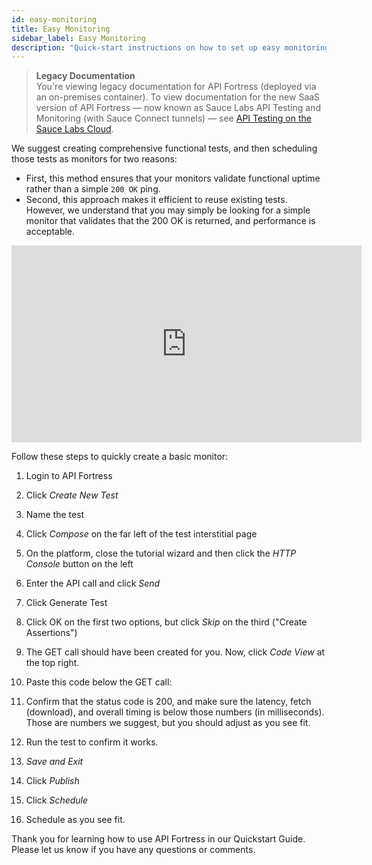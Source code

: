 ```yaml
---
id: easy-monitoring
title: Easy Monitoring
sidebar_label: Easy Monitoring
description: "Quick-start instructions on how to set up easy monitoring with API fortress."
---
```


<head>
  <meta name="robots" content="noindex" />
</head>

>**Legacy Documentation**<br/>You're viewing legacy documentation for API Fortress (deployed via an on-premises container). To view documentation for the new SaaS version of API Fortress &#8212; now known as Sauce Labs API Testing and Monitoring (with Sauce Connect tunnels) &#8212; see [API Testing on the Sauce Labs Cloud](/api-testing/).

We suggest creating comprehensive functional tests, and then scheduling those tests as monitors for two reasons:

* First, this method ensures that your monitors validate functional uptime rather than a simple `200 OK` ping.
* Second, this approach makes it efficient to reuse existing tests. However, we understand that you may simply be looking for a simple monitor that validates that the 200 OK is returned, and performance is acceptable.

<iframe width="560" height="315" src="https://www.youtube.com/embed/-RDh1ukLN8w" frameborder="0" allow="accelerometer; autoplay; clipboard-write; encrypted-media; gyroscope; picture-in-picture" allowfullscreen></iframe>

Follow these steps to quickly create a basic monitor:

1. Login to API Fortress
2. Click _Create New Test_
3. Name the test
4. Click _Compose_ on the far left of the test interstitial page
5. On the platform, close the tutorial wizard and then click the _HTTP Console_ button on the left
6. Enter the API call and click _Send_
7. Click Generate Test
8. Click OK on the first two options, but click _Skip_ on the third ("Create Assertions")
9. The GET call should have been created for you. Now, click _Code View_ at the top right.
10. Paste this code below the GET call:

    <assert-is expression="payload\_response.statusCode=&apos;200&apos;" type="integer"/>
    <assert-less expression="payload\_response.metrics.latency" value="350"/> <assert-less expression="payload\_response.metrics.fetch" value="300"/> <assert-less expression="payload\_response.metrics.overall" value="650"/>

11. Confirm that the status code is 200, and make sure the latency, fetch (download), and overall timing is below those numbers (in milliseconds). Those are numbers we suggest, but you should adjust as you see fit.
12. Run the test to confirm it works.
13. _Save and Exit_
14. Click _Publish_
15. Click _Schedule_
16. Schedule as you see fit.

Thank you for learning how to use API Fortress in our Quickstart Guide. Please let us know if you have any questions or comments.
